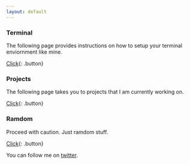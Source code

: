 ```yaml
---
layout: default
---
```


### Terminal

The following page provides instructions on how to setup your terminal enviornment like mine. 

[Click](../docs/pages/terminal){: .button}

### Projects

The following page takes you to projects that I am currently working on. 

[Click](../docs/pages/projects){: .button}

### Ramdom

Proceed with caution. Just ramdom stuff.

[Click](../docs/pages/projects){: .button}

You can follow me on [twitter](https://twitter.com/AlexisReyesJR).
